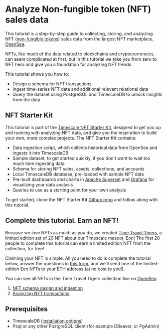 # Analyze Non-fungible token (NFT) sales data

This tutorial is a step-by-step guide to collecting, storing, and analyzing NFT 
([non-fungible tokens][nft-wiki]) sales data from the largest NFT marketplace, 
[OpenSea][opensea]. 

NFTs, like much of the data related to blockchains and cryptocurrencies, can 
seem complicated at first, but in this tutorial we take you from zero to NFT hero 
and give you a foundation for analyzing NFT trends.

This tutorial shows you how to:
* Design a schema for NFT transactions
* Ingest time-series NFT data and additional relevant relational data
* Query the dataset using PostgreSQL and TimescaleDB to unlock insights from the data

## NFT Starter Kit

This tutorial is part of the [Timescale NFT Starter Kit][starter-kit], designed 
to get you up and running with analyzing NFT data, and give you the inspiration 
to build your own, more complex projects. 
The NFT Starter Kit contains: 
* Data ingestion script, which collects historical data from OpenSea and ingests 
it into TimescaleDB
* Sample dataset, to get started quickly, if you don't want to wait too much time ingesting data
* Schema for storing NFT sales, assets, collections, and accounts
* Local TimescaleDB database, pre-loaded with sample NFT data
* Pre-built dashboards and charts in [Apache Superset][superset] and [Grafana][grafana] 
for visualizing your data analysis
* Queries to use as a starting point for your own analysis

To get started, clone the NFT Starter Kit [Github repo][starter-kit] and follow 
along with this tutorial.
 
## Complete this tutorial. Earn an NFT!
Because we love NFTs as much as you do, we created [Time Travel Tigers][eon-collection], 
a limited edition set of 20 
NFT about our Timescale mascot, Eon! The first 20 people to complete this tutorial 
can earn a limited edition NFT from 
the collection, for free! 

Claiming your NFT is simple. All you need to do is complete the tutorial below, 
answer the questions in [this form][nft-form], and we’ll send one of the 
limited-edition Eon NFTs to your ETH address (at no cost to you!).

You can see all NFTs in the Time Travel Tigers collection live on [OpenSea][eon-collection].

1. [NFT schema design and ingestion][nft-schema]
1. [Analyzing NFT transactions][nft-analyze]

## Prerequisites
* TimescaleDB ([installation options][install-ts])
* Psql or any other PostgreSQL client (for example DBeaver, or PgAdmin)


[nft-wiki]: https://en.wikipedia.org/wiki/Non-fungible_token
[opensea]: https://opensea.io
[starter-kit]: https://github.com/timescale/nft-starter-kit
[install-ts]: /how-to-guides/install-timescaledb/
[nft-schema]: /tutorials/analyze-nft-data/nft-schema-ingestion
[nft-analyze]: /tutorials/analyze-nft-data/analyzing-nft-transactions
[superset]: https://superset.apache.org
[grafana]: https://grafana.com
[eon-collection]: https://opensea.io/collection/time-travel-tigers-by-timescale
[nft-form]: https://docs.google.com/forms/d/e/1FAIpQLSdZMzES-vK8K_pJl1n7HWWe5-v6D9A03QV6rys18woGTZr0Yw/viewform?usp=sf_link